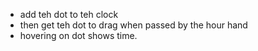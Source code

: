 - add teh dot to teh clock
- then get teh dot to drag when passed by the hour hand
- hovering on dot shows time.
